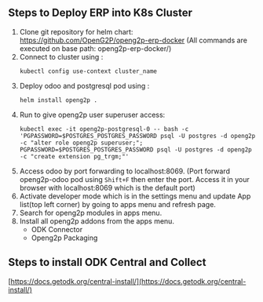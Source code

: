 ## Steps to Deploy ERP into K8s Cluster

1. Clone git repository for helm chart: https://github.com/OpenG2P/openg2p-erp-docker
(All commands are executed on base path: openg2p-erp-docker/)
2. Connect to cluster using :
    ```
    kubectl config use-context cluster_name
    ```
3. Deploy odoo and postgresql pod using :
    ```
    helm install openg2p .
    ```
4. Run to give openg2p user superuser access:
    ```
    kubectl exec -it openg2p-postgresql-0 -- bash -c 'PGPASSWORD=$POSTGRES_POSTGRES_PASSWORD psql -U postgres -d openg2p -c "alter role openg2p superuser;"; PGPASSWORD=$POSTGRES_POSTGRES_PASSWORD psql -U postgres -d openg2p -c "create extension pg_trgm;"'
    ```
5. Access odoo by port forwarding to localhost:8069.
(Port forward openg2p-odoo pod using `Shift+F` then enter the port. Access it in your browser with localhost:8069 which is the default port)
6. Activate developer mode which is in the settings menu and update App list(top left corner) by going to apps menu and refresh page.
7. Search for openg2p modules in apps menu.
8. Install all openg2p addons from the apps menu.
    - ODK Connector
    - Openg2p Packaging

## Steps to install ODK Central and Collect

[https://docs.getodk.org/central-install/](https://docs.getodk.org/central-install/)